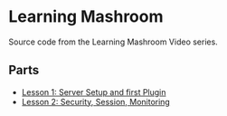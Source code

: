 # Learning Mashroom

Source code from the Learning Mashroom Video series.

## Parts

 * [Lesson 1: Server Setup and first Plugin](lesson1/README.md)
 * [Lesson 2: Security, Session, Monitoring](lesson2/README.md)

